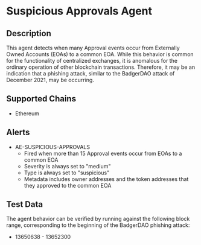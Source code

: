 # Suspicious Approvals Agent

## Description

This agent detects when many Approval events occur from Externally Owned Accounts (EOAs) to a common EOA.  While this behavior is common for the functionality of centralized exchanges, it is anomalous for the ordinary operation of other blockchain transactions.  Therefore, it may be an indication that a phishing attack, similar to the BadgerDAO attack of December 2021, may be occurring.

## Supported Chains

- Ethereum

## Alerts

- AE-SUSPICIOUS-APPROVALS
  - Fired when more than 15 Approval events occur from EOAs to a common EOA 
  - Severity is always set to "medium"
  - Type is always set to "suspicious"
  - Metadata includes owner addresses and the token addresses that they approved to the common EOA

## Test Data

The agent behavior can be verified by running against the following block range, corresponding to the beginning of the BadgerDAO phishing attack:

- 13650638 - 13652300
